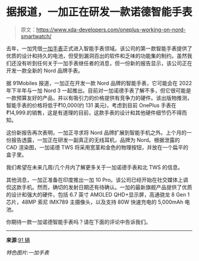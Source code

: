 # 据报道，一加正在研发一款诺德智能手表

> 原文：<https://www.xda-developers.com/oneplus-working-on-nord-smartwatch/>

去年，一加凭借[一加手表](https://www.xda-developers.com/oneplus-watch-review/)正式进入智能手表领域。该公司的第一款智能手表提供了优质的设计和持久的电池，但受到漏洞百出的软件和乏味的功能集的制约。虽然我们还没有听到任何关于一加手表继任者的消息，但一份新的报告显示，该公司正在开发一款全新的 Nord 品牌手表。

据 91Mobiles 报道，一加正在开发一款 Nord 品牌的智能手表，它可能会在 2022 年下半年与一加 Nord 3 一起推出。目前对一加诺德手表了解不多，但它很可能是一款预算友好的产品，并以有吸引力的价格提供有竞争力的硬件。该出版物推测，智能手表的价格将低于₹10,000(约 131 美元)，考虑到目前 OnePlus 手表在₹14,999.的销售，这是有道理的目前，这款手表的设计和其他硬件细节仍不得而知。

这份新报告再次表明，一加正寻求将 Nord 品牌扩展到智能手机之外。上个月的一份报告透露，一加正在研发一副真正的无线耳机，品牌为 Nord。根据泄露的 CAD 渲染图，一加诺德 TWS 将采用宽茎和金色的物理按钮，并放在一个扁平的盒子里。

我们希望在未来几周/几个月内了解更多关于一加诺德手表和北 TWS 的信息。

其他消息，一加正准备在印度推出一加 10 Pro。该公司已经开始在社交媒体上调侃这款手机。然而，确切的发射日期还有待确认。一加的最新旗舰产品提供了优质的设计和强大的硬件，包括 6.7 英寸 AMOLED QHD+显示屏，高通骁龙 8 Gen 1 芯片，48MP 索尼 IMX789 主摄像头，以及支持 80W 快速充电的 5,000mAh 电池。

你期待一款一加诺德智能手表吗？请在下面的评论中告诉我们。

* * *

**来源**:[91 辆](https://www.91mobiles.com/hub/oneplus-nord-smartwatch-india-launch-exclusive/)

*特色图片:一加手表*
